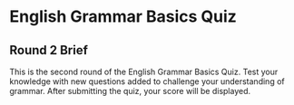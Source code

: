 # English Grammar Basics Quiz

## Round 2 Brief
This is the second round of the English Grammar Basics Quiz. Test your knowledge with new questions added to challenge your understanding of grammar. After submitting the quiz, your score will be displayed.